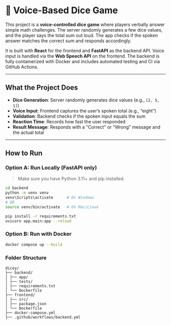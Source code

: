 # 🎲 Voice-Based Dice Game

This project is a **voice-controlled dice game** where players verbally answer simple math challenges. The server randomly generates a few dice values, and the player says the total sum out loud. The app checks if the spoken answer matches the correct sum and responds accordingly.

It is built with **React** for the frontend and **FastAPI** as the backend API. Voice input is handled via the **Web Speech API** on the frontend. The backend is fully containerized with Docker and includes automated testing and CI via GitHub Actions.

---

## What the Project Does

- **Dice Generation**: Server randomly generates dice values (e.g., `[2, 5, 1]`)
- **Voice Input**: Frontend captures the user’s spoken total (e.g., “eight”)
- **Validation**: Backend checks if the spoken input equals the sum
-  **Reaction Time**: Records how fast the user responded
- **Result Message**: Responds with a "Correct" or "Wrong" message and the actual total

---

## How to Run

### Option A: Run Locally (FastAPI only)

> Make sure you have Python 3.11+ and pip installed.

```bash
cd backend
python -m venv venv
venv\Scripts\activate      # On Windows
# OR
source venv/bin/activate   # On Mac/Linux

pip install -r requirements.txt
uvicorn app.main:app --reload
```
### Option B: Run with Docker

```bash
docker compose up --build
```

### Folder Structure
```
dicey/
├── backend/
│ ├── app/
│ ├── tests/
│ ├── requirements.txt
│ └── Dockerfile
├── frontend/
│ ├── src/
│ ├── package.json
│ └── Dockerfile
├── docker-compose.yml
├── .github/workflows/backend.yml
```

